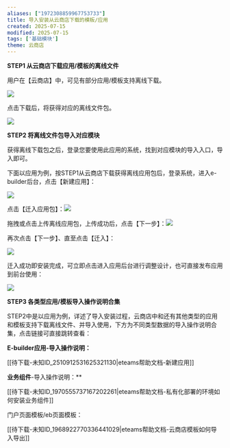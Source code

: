 ```yaml
---
aliases: ["1972308859967753733"]
title: 导入安装从云商店下载的模板/应用
created: 2025-07-15
modified: 2025-07-15
tags: ['基础模块']
theme: 云商店
---
```


**STEP1 从云商店下载应用/模板的离线文件**

用户在【云商店】中，可见有部分应用/模板支持离线下载。

![](https://myhelpdoc.oss-cn-heyuan.aliyuncs.com/mdimages/3619776838d94e1980506577615b9fc9.jpg)

点击下载后，将获得对应的离线文件包。

![](https://myhelpdoc.oss-cn-heyuan.aliyuncs.com/mdimages/b8e2166d81df49f3bc4a0875032a6590.jpg)

**STEP2 将离线文件包导入对应模块**

获得离线下载包之后，登录您要使用此应用的系统，找到对应模块的导入入口，导入即可。

下面以应用为例，按STEP1从云商店下载获得离线应用包后，登录系统，进入e-builder后台，点击【新建应用】：

![](https://myhelpdoc.oss-cn-heyuan.aliyuncs.com/mdimages/d5c5ee4f04f11dbe2b11f3625dc9f108.jpg)

点击【迁入应用包】：![](https://myhelpdoc.oss-cn-heyuan.aliyuncs.com/mdimages/55d09c173c163a2ab8d6c514fce203b3.jpg)

拖拽或点击上传离线应用包，上传成功后，点击【下一步】：![](https://myhelpdoc.oss-cn-heyuan.aliyuncs.com/mdimages/5e6d957d60670a1d0aad42c0b8166f5a.jpg)

再次点击【下一步】、直至点击【迁入】：

![](https://myhelpdoc.oss-cn-heyuan.aliyuncs.com/mdimages/49965809275c36f6e78457fbaf66e27e.jpg)

迁入成功即安装完成，可立即点击进入应用后台进行调整设计，也可直接发布应用到前台使用：

![](https://myhelpdoc.oss-cn-heyuan.aliyuncs.com/mdimages/4504d54e84fe93d56667cd7e999ff6ae.jpg)

**STEP3 各类型应用/模板导入操作说明合集**

STEP2中是以应用为例，详述了导入安装过程，云商店中和还有其他类型的应用和模板支持下载离线文件、并导入使用，下方为不同类型数据的导入操作说明合集，点击链接可直接跳转查看：

**E-builder应用-导入操作说明：**

[[待下载-未知ID_2510912531625321130|eteams帮助文档-新建应用]]

**业务组件**-导入操作说明：**

[[待下载-未知ID_1970555737167202261|eteams帮助文档-私有化部署的环境如何安装业务组件]]

门户页面模板/eb页面模板：

[[待下载-未知ID_1968922770336441029|eteams帮助文档-云商店模板如何导入导出]]

